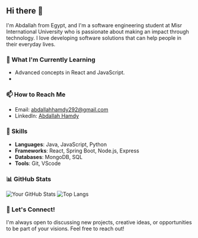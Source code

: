 ## Hi there 👋

I'm Abdallah from Egypt, and I'm a software engineering student at Misr International University who is passionate about making an impact through technology. I love developing software solutions that can help people in their everyday lives.

### 🌱 What I'm Currently Learning
- Advanced concepts in React and JavaScript.
- 
### 📫 How to Reach Me
- Email: [abdallahhamdy292@gmail.com](mailto:abdallahhamdy292@gmail.com)
- LinkedIn: [Abdallah Hamdy](https://www.linkedin.com/in/abdallah-hamdy-44a13a262)

### 💼 Skills
- **Languages**: Java, JavaScript, Python
- **Frameworks**: React, Spring Boot, Node.js, Express
- **Databases**: MongoDB, SQL
- **Tools**: Git, VScode

### 📊 GitHub Stats
![Your GitHub Stats](https://github-readme-stats.vercel.app/api?username=Abdallah2110678&show_icons=true&theme=radical)
![Top Langs](https://github-readme-stats.vercel.app/api/top-langs/?username=Abdallah2110678&layout=compact&theme=radical)

### 💬 Let's Connect!
I'm always open to discussing new projects, creative ideas, or opportunities to be part of your visions. Feel free to reach out!

